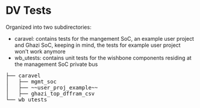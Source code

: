 <!---
# SPDX-FileCopyrightText: 2020 Efabless Corporation
#
# Licensed under the Apache License, Version 2.0 (the "License");
# you may not use this file except in compliance with the License.
# You may obtain a copy of the License at
#
#      http://www.apache.org/licenses/LICENSE-2.0
#
# Unless required by applicable law or agreed to in writing, software
# distributed under the License is distributed on an "AS IS" BASIS,
# WITHOUT WARRANTIES OR CONDITIONS OF ANY KIND, either express or implied.
# See the License for the specific language governing permissions and
# limitations under the License.
#
# SPDX-License-Identifier: Apache-2.0
-->
# DV Tests

Organized into two subdirectories:
  * caravel: contains tests for the mangement SoC, an example user project and Ghazi SoC, keeping in mind, the tests for example user project won't work anymore
  * wb_utests: contains unit tests for the wishbone components residing at the management SoC private bus

<pre>
├── caravel
│   ├── mgmt_soc
│   ├── ~~user_proj_example~~
│   ├── ghazi_top_dffram_csv
└── wb_utests
</pre>

